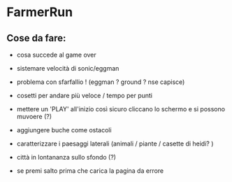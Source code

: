 # FarmerRun

## Cose da fare:

- cosa succede al game over

- sistemare velocità di sonic/eggman

- problema con sfarfallio ! (eggman ? ground ? nse capisce)

- cosetti per andare più veloce / tempo per punti 

- mettere un 'PLAY' all'inizio così sicuro cliccano lo schermo e si possono muvoere (?)

- aggiungere buche come ostacoli

- caratterizzare i paesaggi laterali (animali / piante / casette di heidi? )

- città in lontananza sullo sfondo (?) 

- se premi salto prima che carica la pagina da errore